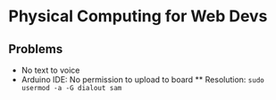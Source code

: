 # Physical Computing for Web Devs


## Problems
* No text to voice
* Arduino IDE: No permission to upload to board
** Resolution: `sudo usermod -a -G dialout sam`